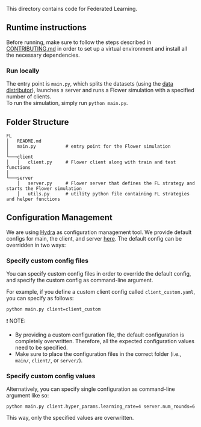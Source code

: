This directory contains code for Federated Learning.

## Runtime instructions

Before running, make sure to follow the steps described in [CONTRIBUTING.md](/CONTRIBUTING.md) in order to set up a virtual environment and install all the necessary dependencies.

### Run locally
The entry point is `main.py`, which splits the datasets (using the [data distributor](/bloom/load_data/)), launches a server and runs a Flower simulation with a specified number of clients.\
To run the simulation, simply run `python main.py`.


## Folder Structure

```
FL
│   README.md
│   main.py           # entry point for the Flower simulation
│
└───client
│   │   client.py     # Flower client along with train and test functions
│
└───server
    │   server.py     # Flower server that defines the FL strategy and starts the Flower simulation
    │   utils.py      # utility python file containing FL strategies and helper functions
```

## Configuration Management

We are using [Hydra](https://hydra.cc/) as configuration management tool. We provide default configs for main, the client, and server [here](/bloom/config/federated/).
The default config can be overridden in two ways:

### Specify custom config files

You can specify custom config files in order to override the default config, and specify the custom config as command-line argument.

For example, if you define a custom client config called `client_custom.yaml`, you can specify as follows:

```
python main.py client=client_custom
```

:exclamation: NOTE:
- By providing a custom configuration file, the default configuration is completely overwritten. Therefore, all the expected configuration values need to be specified.
- Make sure to place the configuration files in the correct folder (i.e., `main/`, `client/`, or `server/`).

### Specify custom config values

Alternatively, you can specify single configuration as command-line argument like so:

```
python main.py client.hyper_params.learning_rate=4 server.num_rounds=6
```

This way, only the specified values are overwritten.
